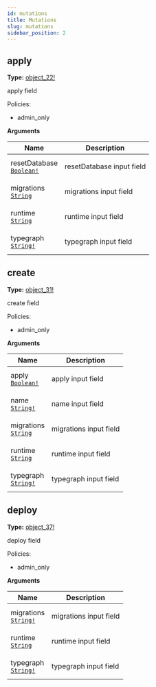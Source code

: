 ```yaml
---
id: mutations
title: Mutations
slug: mutations
sidebar_position: 2
---
```


## apply

**Type:** [object_22!](/../pages/docs/reference/typegate/prisma-migration/objects#object_22)

apply field

Policies:
- admin_only

<p style={{ marginBottom: "0.4em" }}><strong>Arguments</strong></p>

<table>
<thead><tr><th>Name</th><th>Description</th></tr></thead>
<tbody>
<tr>
<td>
resetDatabase<br />
<a href="/../pages/docs/reference/typegate/prisma-migration/scalars#boolean"><code>Boolean!</code></a>
</td>
<td>
<p>resetDatabase input field</p>
</td>
</tr>
<tr>
<td>
migrations<br />
<a href="/../pages/docs/reference/typegate/prisma-migration/scalars#string"><code>String</code></a>
</td>
<td>
<p>migrations input field</p>
</td>
</tr>
<tr>
<td>
runtime<br />
<a href="/../pages/docs/reference/typegate/prisma-migration/scalars#string"><code>String</code></a>
</td>
<td>
<p>runtime input field</p>
</td>
</tr>
<tr>
<td>
typegraph<br />
<a href="/../pages/docs/reference/typegate/prisma-migration/scalars#string"><code>String!</code></a>
</td>
<td>
<p>typegraph input field</p>
</td>
</tr>
</tbody>
</table>

## create

**Type:** [object_31!](/../pages/docs/reference/typegate/prisma-migration/objects#object_31)

create field

Policies:
- admin_only

<p style={{ marginBottom: "0.4em" }}><strong>Arguments</strong></p>

<table>
<thead><tr><th>Name</th><th>Description</th></tr></thead>
<tbody>
<tr>
<td>
apply<br />
<a href="/../pages/docs/reference/typegate/prisma-migration/scalars#boolean"><code>Boolean!</code></a>
</td>
<td>
<p>apply input field</p>
</td>
</tr>
<tr>
<td>
name<br />
<a href="/../pages/docs/reference/typegate/prisma-migration/scalars#string"><code>String!</code></a>
</td>
<td>
<p>name input field</p>
</td>
</tr>
<tr>
<td>
migrations<br />
<a href="/../pages/docs/reference/typegate/prisma-migration/scalars#string"><code>String</code></a>
</td>
<td>
<p>migrations input field</p>
</td>
</tr>
<tr>
<td>
runtime<br />
<a href="/../pages/docs/reference/typegate/prisma-migration/scalars#string"><code>String</code></a>
</td>
<td>
<p>runtime input field</p>
</td>
</tr>
<tr>
<td>
typegraph<br />
<a href="/../pages/docs/reference/typegate/prisma-migration/scalars#string"><code>String!</code></a>
</td>
<td>
<p>typegraph input field</p>
</td>
</tr>
</tbody>
</table>

## deploy

**Type:** [object_37!](/../pages/docs/reference/typegate/prisma-migration/objects#object_37)

deploy field

Policies:
- admin_only

<p style={{ marginBottom: "0.4em" }}><strong>Arguments</strong></p>

<table>
<thead><tr><th>Name</th><th>Description</th></tr></thead>
<tbody>
<tr>
<td>
migrations<br />
<a href="/../pages/docs/reference/typegate/prisma-migration/scalars#string"><code>String!</code></a>
</td>
<td>
<p>migrations input field</p>
</td>
</tr>
<tr>
<td>
runtime<br />
<a href="/../pages/docs/reference/typegate/prisma-migration/scalars#string"><code>String</code></a>
</td>
<td>
<p>runtime input field</p>
</td>
</tr>
<tr>
<td>
typegraph<br />
<a href="/../pages/docs/reference/typegate/prisma-migration/scalars#string"><code>String!</code></a>
</td>
<td>
<p>typegraph input field</p>
</td>
</tr>
</tbody>
</table>
